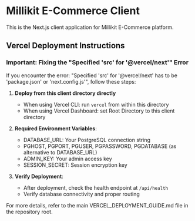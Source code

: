 # Millikit E-Commerce Client

This is the Next.js client application for Millikit E-Commerce platform.

## Vercel Deployment Instructions

### Important: Fixing the "Specified 'src' for '@vercel/next'" Error

If you encounter the error: "Specified 'src' for '@vercel/next' has to be 'package.json' or 'next.config.js'", follow these steps:

1. **Deploy from this client directory directly**
   - When using Vercel CLI: run `vercel` from within this directory
   - When using Vercel Dashboard: set Root Directory to this client directory

2. **Required Environment Variables**:
   - DATABASE_URL: Your PostgreSQL connection string
   - PGHOST, PGPORT, PGUSER, PGPASSWORD, PGDATABASE (as alternative to DATABASE_URL)
   - ADMIN_KEY: Your admin access key
   - SESSION_SECRET: Session encryption key

3. **Verify Deployment**:
   - After deployment, check the health endpoint at `/api/health`
   - Verify database connectivity and proper routing

For more details, refer to the main VERCEL_DEPLOYMENT_GUIDE.md file in the repository root.